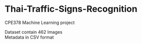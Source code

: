 # Thai-Traffic-Signs-Recognition
CPE378 Machine Learning project

Dataset contain 462 Images </br>
Metadata in CSV format
